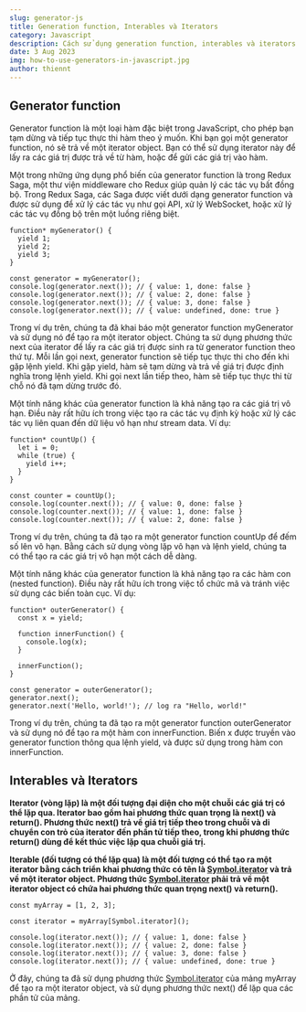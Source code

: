 ```yaml
---
slug: generator-js
title: Generation function, Interables và Iterators
category: Javascript
description: Cách sử dụng generation function, interables và iterators trong JavaScript
date: 3 Aug 2023
img: how-to-use-generators-in-javascript.jpg
author: thiennt
---
```


## Generator function

Generator function là một loại hàm đặc biệt trong JavaScript, cho phép bạn tạm dừng và tiếp tục thực thi hàm theo ý muốn. Khi bạn gọi một generator function, nó sẽ trả về một iterator object. Bạn có thể sử dụng iterator này để lấy ra các giá trị được trả về từ hàm, hoặc để gửi các giá trị vào hàm.

Một trong những ứng dụng phổ biến của generator function là trong Redux Saga, một thư viện middleware cho Redux giúp quản lý các tác vụ bất đồng bộ. Trong Redux Saga, các Saga được viết dưới dạng generator function và được sử dụng để xử lý các tác vụ như gọi API, xử lý WebSocket, hoặc xử lý các tác vụ đồng bộ trên một luồng riêng biệt.

```
function* myGenerator() {
  yield 1;
  yield 2;
  yield 3;
}

const generator = myGenerator();
console.log(generator.next()); // { value: 1, done: false }
console.log(generator.next()); // { value: 2, done: false }
console.log(generator.next()); // { value: 3, done: false }
console.log(generator.next()); // { value: undefined, done: true }
```

Trong ví dụ trên, chúng ta đã khai báo một generator function myGenerator và sử dụng nó để tạo ra một iterator object. Chúng ta sử dụng phương thức next của iterator để lấy ra các giá trị được sinh ra từ generator function theo thứ tự. Mỗi lần gọi next, generator function sẽ tiếp tục thực thi cho đến khi gặp lệnh yield. Khi gặp yield, hàm sẽ tạm dừng và trả về giá trị được định nghĩa trong lệnh yield. Khi gọi next lần tiếp theo, hàm sẽ tiếp tục thực thi từ chỗ nó đã tạm dừng trước đó.

Một tính năng khác của generator function là khả năng tạo ra các giá trị vô hạn. Điều này rất hữu ích trong việc tạo ra các tác vụ định kỳ hoặc xử lý các tác vụ liên quan đến dữ liệu vô hạn như stream data. Ví dụ:

```
function* countUp() {
  let i = 0;
  while (true) {
    yield i++;
  }
}

const counter = countUp();
console.log(counter.next()); // { value: 0, done: false }
console.log(counter.next()); // { value: 1, done: false }
console.log(counter.next()); // { value: 2, done: false }
```

Trong ví dụ trên, chúng ta đã tạo ra một generator function countUp để đếm số lên vô hạn. Bằng cách sử dụng vòng lặp vô hạn và lệnh yield, chúng ta có thể tạo ra các giá trị vô hạn một cách dễ dàng.

Một tính năng khác của generator function là khả năng tạo ra các hàm con (nested function). Điều này rất hữu ích trong việc tổ chức mã và tránh việc sử dụng các biến toàn cục. Ví dụ:

```
function* outerGenerator() {
  const x = yield;

  function innerFunction() {
    console.log(x);
  }

  innerFunction();
}

const generator = outerGenerator();
generator.next();
generator.next('Hello, world!'); // log ra "Hello, world!"
```

Trong ví dụ trên, chúng ta đã tạo ra một generator function outerGenerator và sử dụng nó để tạo ra một hàm con innerFunction. Biến x được truyền vào generator function thông qua lệnh yield, và được sử dụng trong hàm con innerFunction.

## Interables và Iterators

<b>Iterator (vòng lặp) là một đối tượng đại diện cho một chuỗi các giá trị có thể lặp qua. Iterator bao gồm hai phương thức quan trọng là next() và return(). Phương thức next() trả về giá trị tiếp theo trong chuỗi và di chuyển con trỏ của iterator đến phần tử tiếp theo, trong khi phương thức return() dùng để kết thúc việc lặp qua chuỗi giá trị.</b>

<b>Iterable (đối tượng có thể lặp qua) là một đối tượng có thể tạo ra một iterator bằng cách triển khai phương thức có tên là [Symbol.iterator]() và trả về một iterator object. Phương thức [Symbol.iterator]() phải trả về một iterator object có chứa hai phương thức quan trọng next() và return().</b>

```
const myArray = [1, 2, 3];

const iterator = myArray[Symbol.iterator]();

console.log(iterator.next()); // { value: 1, done: false }
console.log(iterator.next()); // { value: 2, done: false }
console.log(iterator.next()); // { value: 3, done: false }
console.log(iterator.next()); // { value: undefined, done: true }
```

Ở đây, chúng ta đã sử dụng phương thức [Symbol.iterator]() của mảng myArray để tạo ra một iterator object, và sử dụng phương thức next() để lặp qua các phần tử của mảng.
